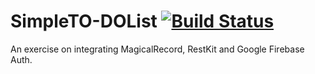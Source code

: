 # SimpleTO-DOList [![Build Status](https://travis-ci.org/cassianomonteiro/SimpleTO-DOList.svg?branch=master)](https://travis-ci.org/cassianomonteiro/SimpleTO-DOList)
An exercise on integrating MagicalRecord, RestKit and Google Firebase Auth.

